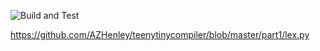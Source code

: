 
![Build and Test](https://github.com/renjithgr/basic-BASIC-compiler/workflows/Build%20and%20Test/badge.svg)

https://github.com/AZHenley/teenytinycompiler/blob/master/part1/lex.py